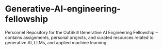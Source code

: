 # Generative-AI-engineering-fellowship
Personnel Repository for the OutSkill Generative AI Engineering Fellowship – contains assignments, personal projects, and curated resources related to generative AI, LLMs, and applied machine learning.
